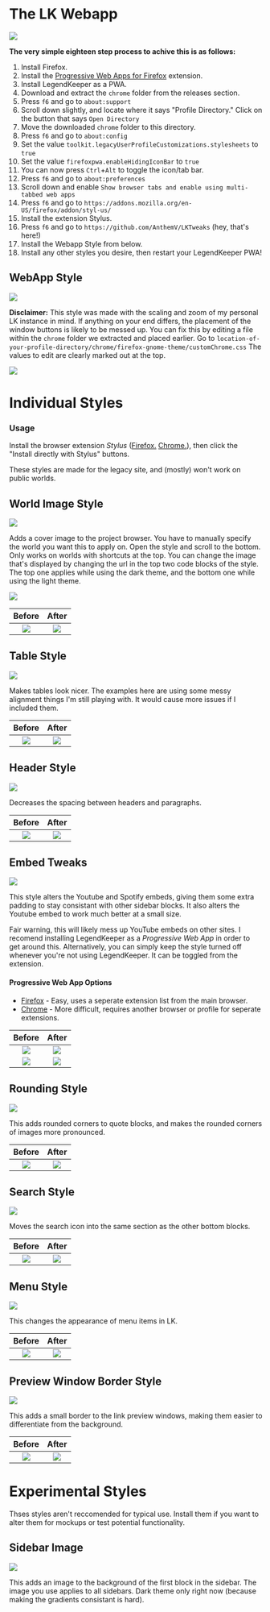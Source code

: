 
# The LK Webapp
![](https://github.com/AnthemV/LKTweaks/blob/main/Screenshots/LkWebapp.png?raw=true)

**The very simple eighteen step process to achive this is as follows:**
1. Install Firefox.
2. Install the [Progressive Web Apps for Firefox](https://addons.mozilla.org/en-US/firefox/addon/pwas-for-firefox/) extension.
3. Install LegendKeeper as a PWA.
4. Download and extract the `chrome` folder from the releases section.
5. Press `f6` and go to `about:support`
6. Scroll down slightly, and locate where it says "Profile Directory." Click on the button that says `Open Directory`
7. Move the downloaded `chrome` folder to this directory. 
8. Press `f6` and go to `about:config`
9.  Set the value `toolkit.legacyUserProfileCustomizations.stylesheets` to `true`
10. Set the value `firefoxpwa.enableHidingIconBar` to `true`
11. You can now press `Ctrl`+`Alt` to toggle the icon/tab bar.
12. Press `f6` and go to `about:preferences`
13. Scroll down and enable `Show browser tabs and enable using multi-tabbed web apps`
14. Press `f6` and go to `https://addons.mozilla.org/en-US/firefox/addon/styl-us/`
15. Install the extension Stylus.
16. Press `f6` and go to `https://github.com/AnthemV/LKTweaks` (hey, that's here!)
17. Install the Webapp Style from below.
18. Install any other styles you desire, then restart your LegendKeeper PWA!



  ## WebApp Style
  
<p align="left">
  <a target="_blank" rel="noopener noreferrer" href="https://github.com/AnthemV/LKTweaks/raw/main/LKTweaks-Webapp.user.styl">
    <img src="https://img.shields.io/badge/Install%20directly%20with-Stylus-116b59.svg?longCache=true&style=flat"/>
  </a>
 </p>
 
 **Disclaimer:**
This style was made with the scaling and zoom of my personal LK instance in mind. If anything on your end differs, the placement of the window buttons is likely to be messed up. You can fix this by editing a file within the `chrome` folder we extracted and placed earlier. Go to `location-of-your-profile-directory/chrome/firefox-gnome-theme/customChrome.css` The values to edit are clearly marked out at the top. 

![](https://github.com/AnthemV/LKTweaks/blob/main/Screenshots/Howtoedit.png?raw=true)

# Individual Styles 

### Usage
Install the browser extension *Stylus* ([Firefox.](https://addons.mozilla.org/en-US/firefox/addon/styl-us/) [Chrome.](https://chrome.google.com/webstore/detail/stylus/clngdbkpkpeebahjckkjfobafhncgmne)), then click the "Install directly with Stylus" buttons.

These styles are made for the legacy site, and (mostly) won't work on public worlds.


## World Image Style
  
<p align="left">
  <a target="_blank" rel="noopener noreferrer" href="https://github.com/AnthemV/LKTweaks/raw/main/LKTweaks-World-Image.user.styl">
    <img src="https://img.shields.io/badge/Install%20directly%20with-Stylus-116b59.svg?longCache=true&style=flat"/>
  </a>
 </p>
  
Adds a cover image to the project browser. You have to manually specify the world you want this to apply on. Open the style and scroll to the bottom. Only works on worlds with shortcuts at the top. You can change the image that's displayed by changing the url in the top two code blocks of the style. The top one applies while using the dark theme, and the bottom one while using the light theme.


![](https://github.com/AnthemV/LKTweaks/blob/main/Screenshots/exampleworld.png?raw=true)


 
   Before             |  After 
:-------------------------:|:-------------------------:
![](https://github.com/AnthemV/LKTweaks/blob/main/Screenshots/BeforeWorldImage.png?raw=true)  |  ![](https://github.com/AnthemV/LKTweaks/blob/main/Screenshots/AftterWorldImage.png?raw=true)



## Table Style
  
<p align="left">
  <a target="_blank" rel="noopener noreferrer" href="https://github.com/AnthemV/LKTweaks/raw/main/LKTweaks-Tables.user.styl">
    <img src="https://img.shields.io/badge/Install%20directly%20with-Stylus-116b59.svg?longCache=true&style=flat"/>
  </a>
 </p>
  
Makes tables look nicer. The examples here are using some messy alignment things I'm still playing with. It would cause more issues if I included them.

 
   Before             |  After 
:-------------------------:|:-------------------------:
![](https://github.com/AnthemV/LKTweaks/blob/main/Screenshots/BeforeTables.png?raw=true)  |  ![](https://github.com/AnthemV/LKTweaks/blob/main/Screenshots/AfterTables.png?raw=true)


  ## Header Style
  
<p align="left">
  <a target="_blank" rel="noopener noreferrer" href="https://github.com/AnthemV/LKTweaks/raw/main/LKTweaks-Headers.user.styl">
    <img src="https://img.shields.io/badge/Install%20directly%20with-Stylus-116b59.svg?longCache=true&style=flat"/>
  </a>
 </p>
  
Decreases the spacing between headers and paragraphs.

 
   Before             |  After 
:-------------------------:|:-------------------------:
![](https://github.com/AnthemV/LKTweaks/blob/main/Screenshots/BeforeHeaaders.png?raw=true)  |  ![](https://github.com/AnthemV/LKTweaks/blob/main/Screenshots/AfterHeaders.png?raw=true)


## Embed Tweaks 

<p align="left">
  <a target="_blank" rel="noopener noreferrer" href="https://github.com/AnthemV/LKTweaks/raw/main/LKTweaks-Embeds.user.styl">
    <img src="https://img.shields.io/badge/Install%20directly%20with-Stylus-116b59.svg?longCache=true&style=flat"/>
  </a>
 </p>

This style alters the Youtube and Spotify embeds, giving them some extra padding to stay consistant with other sidebar blocks. It also alters the Youtube embed to work much better at a small size. 

Fair warning, this will likely mess up YouTube embeds on other sites. I recomend installing LegendKeeper as a *Progressive Web App* in order to get around this. Alternatively, you can simply keep the style turned off whenever you're not using LegendKeeper. It can be toggled from the extension.

#### Progressive Web App Options
* [Firefox](https://addons.mozilla.org/en-US/firefox/addon/pwas-for-firefox/) - Easy, uses a seperate extension list from the main browser.
* [Chrome](https://support.google.com/chrome/answer/9658361) - More difficult, requires another browser or profile for seperate extensions.


Before             |  After 
:-------------------------:|:-------------------------:
![](https://github.com/AnthemV/LKTweaks/blob/main/Screenshots/Screenshot%20from%202023-03-03%2002-07-55.png?raw=true)  |  ![](https://github.com/AnthemV/LKTweaks/blob/main/Screenshots/Screenshot%20from%202023-03-03%2002-07-31.png?raw=true)
![](https://github.com/AnthemV/LKTweaks/blob/main/Screenshots/Screenshot%20from%202023-03-03%2002-08-05.png?raw=true)  |  ![](https://github.com/AnthemV/LKTweaks/blob/main/Screenshots/Screenshot%20from%202023-03-03%2002-07-20.png?raw=true)

 
 ## Rounding Style 
 
<p align="left">
  <a target="_blank" rel="noopener noreferrer" href="https://github.com/AnthemV/LKTweaks/raw/main/LKTweaks-Rounding.user.styl">
    <img src="https://img.shields.io/badge/Install%20directly%20with-Stylus-116b59.svg?longCache=true&style=flat"/>
  </a>
 </p>
 
This adds rounded corners to quote blocks, and makes the rounded corners of images more pronounced.

 
  Before             |  After 
:-------------------------:|:-------------------------:
![](https://github.com/AnthemV/LKTweaks/blob/main/Screenshots/BeforeRounding2.png?raw=true)  |  ![](https://github.com/AnthemV/LKTweaks/blob/main/Screenshots/AfterRounding2.png?raw=true)


  ## Search Style
  
<p align="left">
  <a target="_blank" rel="noopener noreferrer" href="https://github.com/AnthemV/LKTweaks/raw/main/LKTweaks-Search.user.styl">
    <img src="https://img.shields.io/badge/Install%20directly%20with-Stylus-116b59.svg?longCache=true&style=flat"/>
  </a>
 </p>
  
Moves the search icon into the same section as the other bottom blocks. 

 
   Before             |  After 
:-------------------------:|:-------------------------:
![](https://github.com/AnthemV/LKTweaks/blob/main/Screenshots/BeforeSearch2.png?raw=true)  |  ![](https://github.com/AnthemV/LKTweaks/blob/main/Screenshots/AfterSearch2.png?raw=true)



## Menu Style 

<p align="left">
  <a target="_blank" rel="noopener noreferrer" href="https://github.com/AnthemV/LKTweaks/raw/main/LKTweaks-Menus.user.styl">
    <img src="https://img.shields.io/badge/Install%20directly%20with-Stylus-116b59.svg?longCache=true&style=flat"/>
  </a>
 </p>

This changes the appearance of menu items in LK. 

 
 Before             |  After 
:-------------------------:|:-------------------------:
![](https://github.com/AnthemV/LKTweaks/blob/main/Screenshots/BeforeMenus.png?raw=true)  |  ![](https://github.com/AnthemV/LKTweaks/blob/main/Screenshots/AfterMenus.png?raw=true)
 
 
 
  ## Preview Window Border Style
  
<p align="left">
  <a target="_blank" rel="noopener noreferrer" href="https://github.com/AnthemV/LKTweaks/raw/main/LKTweaks-PreviewBorder.user.styl">
    <img src="https://img.shields.io/badge/Install%20directly%20with-Stylus-116b59.svg?longCache=true&style=flat"/>
  </a>
 </p>
  
This adds a small border to the link preview windows, making them easier to differentiate from the background.

 
   Before             |  After 
:-------------------------:|:-------------------------:
![](https://github.com/AnthemV/LKTweaks/blob/main/Screenshots/BeforeBorder2.png?raw=true)  |  ![](https://github.com/AnthemV/LKTweaks/blob/main/Screenshots/AfterBorder2.png?raw=true)


# Experimental Styles 
Thses styles aren't reccomended for typical use. Install them if you want to alter them for mockups or test potential functionality.

  ## Sidebar Image
  
<p align="left">
  <a target="_blank" rel="noopener noreferrer" href="https://github.com/AnthemV/LKTweaks/raw/main/Experiment-Sidebar-Image.user.styl">
    <img src="https://img.shields.io/badge/Install%20directly%20with-Stylus-116b59.svg?longCache=true&style=flat"/>
  </a>
 </p>
 
 This adds an image to the background of the first block in the sidebar. The image you use applies to all sidebars. Dark theme only right now (because making the gradients consistant is hard).  





